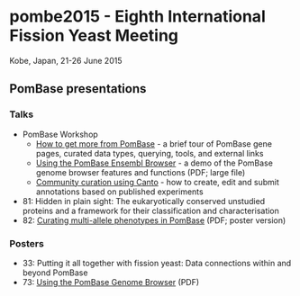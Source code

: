 # pombe2015 - Eighth International Fission Yeast Meeting

Kobe, Japan, 21-26 June 2015

PomBase presentations
---------------------

### Talks

-   PomBase Workshop
    -   [How to get more from
        PomBase](/sites/pombase.org/files/documents/workshop_pombase_tour_vw2015.pdf) -
        a brief tour of PomBase gene pages, curated data types,
        querying, tools, and external links
    -   [Using the PomBase Ensembl
        Browser](ftp://ftp.pombase.org/pombe/Conferences/pombe2015/pombe2015_UsingGenomeBrowser.pdf) -
        a demo of the PomBase genome browser features and functions (PDF; large file)
    -   [Community curation using
        Canto](/sites/pombase.org/files/documents/pombe2015_curation_workshop_mah.pdf) -
        how to create, edit and submit annotations based on published
        experiments
-   81: Hidden in plain sight: The eukaryotically conserved unstudied
    proteins and a framework for their classification and
    characterisation
-   82: [Curating multi-allele phenotypes in
    PomBase](http://dev.pombase.org/sites/pombase.org/files/documents/multi_allele_pombe2015.pdf) (PDF; poster version)

### Posters

-   33: Putting it all together with fission yeast: Data connections
    within and beyond PomBase
-   73: [Using the PomBase Genome Browser](ftp://ftp.pombase.org/pombe/Conferences/pombe2015/PomBaseGenomeBrowser.pdf) (PDF)
